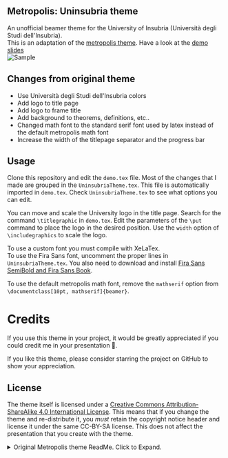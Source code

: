 
## Metropolis: Uninsubria theme
An unofficial beamer theme for the University of Insubria (Università degli Studi dell'Insubria).\
This is an adaptation of the [metropolis theme](https://github.com/matze/mtheme).
Have a look at the [demo slides]()\
![Sample](http://i.imgur.com/Bxu52fz.png)

## Changes from original theme
- Use Università degli Studi dell'Insubria colors
- Add logo to title page
- Add logo to frame title
- Add background to theorems, definitions, etc..
- Changed math font to the standard serif font used by latex instead of the default metropolis math font
- Increase the width of the titlepage separator and the progress bar

## Usage
Clone this repository and edit the `demo.tex` file. Most of the changes that I made are grouped in the `UninsubriaTheme.tex`. This file is automatically imported in `demo.tex`. Check `UninsubriaTheme.tex` to see what options you can edit.

You can move and scale the University logo in the title page. Search for the command `\titlegraphic` in `demo.tex`. Edit the parameters of the `\put` command to place the logo in the desired position. Use the `width` option of `\includegraphics` to scale the logo.

To use a custom font you must compile with XeLaTex.\
To use the Fira Sans font, uncomment the proper lines in `UninsubriaTheme.tex`. You also need to download and install [Fira Sans SemiBold and Fira Sans Book](https://github.com/mozilla/Fira/tree/master/ttf).

To use the default metropolis math font, remove the `mathserif` option from `\documentclass[10pt, mathserif]{beamer}`.

# Credits

If you use this theme in your project, it would be greatly appreciated if you could credit me in your presentation 🙂.

If you like this theme, please consider starring the project on GitHub to show your appreciation.

## License

The theme itself is licensed under a [Creative Commons Attribution-ShareAlike
4.0 International License](http://creativecommons.org/licenses/by-sa/4.0/). This
means that if you change the theme and re-distribute it, you *must* retain the
copyright notice header and license it under the same CC-BY-SA license. This
does not affect the presentation that you create with the theme.


[demo slides]: http://mirrors.ctan.org/macros/latex/contrib/beamer-contrib/themes/metropolis/demo/demo.pdf
[manual]: http://mirrors.ctan.org/macros/latex/contrib/beamer-contrib/themes/metropolis/doc/metropolistheme.pdf
[CTAN]: http://ctan.org/pkg/beamertheme-metropolis


<details>
  <summary>Original Metropolis theme ReadMe. Click to Expand.</summary>
  
## Metropolis


**IMPORTANT NOTICES FOR VERSION 1.0**

* The package and theme name changed from *m* to *metropolis*!
* The `title format` values have been restructured. Please refer to the
  [manual][].

---

Metropolis is a simple, modern Beamer theme suitable for anyone to use. It tries
to minimize noise and maximize space for content; the only visual flourish it
offers is an (optional) progress bar added to each slide. The core design
principles of the theme were described in a blog post
[here](http://bloerg.net/2014/09/20/a-modern-beamer-theme.html).

Not convinced? Have a look at the [demo slides][].

![Sample](http://i.imgur.com/Bxu52fz.png)


## Installation

To install a stable version of this theme, please refer to update instructions
of your TeX distribution. Metropolis is on [CTAN][] since December
2014 thus it is part of MikTeX and will be part of TeX Live 2016.

Installing Metropolis from source, like any Beamer theme, involves four easy
steps:

1. **Download the source** with a `git clone` of the [Metropolis repository](https://github.com/matze/mtheme)
   or as a [zip archive](https://github.com/matze/mtheme/archive/master.zip) of
   the latest development version.
2. **Compile the style files** by running `make sty` inside the downloaded
    directory. (Or run LaTeX directly on `source/metropolistheme.ins`.)
3. **Move the resulting `*.sty` files** to the folder containing your
   presentation. To use Metropolis with many presentations, run `make install`
   or move the `*.sty` files to a folder in your TeX path instead (might require
   `sudo` rights).
4. **Use the theme for your presentation** by declaring `\usetheme{metropolis}` in
    the preamble of your Beamer document.
5. **For best results** install Mozilla's [Fira Sans](https://github.com/bBoxType/FiraSans).


## Usage

The following code shows a minimal example of a Beamer presentation using
Metropolis.

```latex
\documentclass{beamer}
\usetheme{metropolis}           % Use metropolis theme
\title{A minimal example}
\date{\today}
\author{Matthias Vogelgesang}
\institute{Centre for Modern Beamer Themes}
\begin{document}
  \maketitle
  \section{First Section}
  \begin{frame}{First Frame}
    Hello, world!
  \end{frame}
\end{document}
```

Detailed information on using Metropolis can be found in the [manual][].

For an alternative dark color theme, please have a look at Ross Churchley's
excellent [owl](https://github.com/rchurchley/beamercolortheme-owl) theme.


## License

The theme itself is licensed under a [Creative Commons Attribution-ShareAlike
4.0 International License](http://creativecommons.org/licenses/by-sa/4.0/). This
means that if you change the theme and re-distribute it, you *must* retain the
copyright notice header and license it under the same CC-BY-SA license. This
does not affect the presentation that you create with the theme.


[demo slides]: http://mirrors.ctan.org/macros/latex/contrib/beamer-contrib/themes/metropolis/demo/demo.pdf
[manual]: http://mirrors.ctan.org/macros/latex/contrib/beamer-contrib/themes/metropolis/doc/metropolistheme.pdf
[CTAN]: http://ctan.org/pkg/beamertheme-metropolis
<\details>
